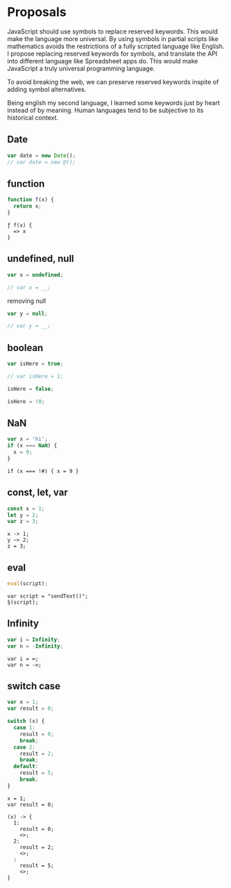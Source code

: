 # Proposals

JavaScript should use symbols to replace reserved keywords.
This would make the language more universal.
By using symbols in partial scripts like mathematics avoids the
restrictions of a fully scripted language like English.
I propose replacing reserved keywords for symbols, and translate
the API into different language like Spreadsheet apps do.
This would make JavaScript a truly
universal programming language.

To avoid breaking the web, we can preserve reserved keywords
inspite of adding symbol alternatives.

Being english my second language, I learned some keywords just by
heart instead of by meaning. Human languages tend to be
subjective to its historical context.

## Date

```js
var date = new Date();
// var date = new @();
```

## function

```js
function f(x) {
  return x;
}
```

```
ƒ f(x) {
  => x
}
```

## undefined, null

```js
var x = undefined;

// var x = __;
```

removing null

```js
var y = null;

// var y = __;
```

## boolean

```js
var isHere = true;

// var isHere = 1;

isHere = false;

isHere = !0;
```

## NaN

```js
var x = 'hi';
if (x === NaN) {
  x = 9;
}
```

```
if (x === !#) { x = 9 }
```

## const, let, var

```js
const x = 1;
let y = 2;
var z = 3;
```

```
x -> 1;
y ~> 2;
z = 3;
```

## eval

```js
eval(script);
```

```
var script = "sendText()";
§(script);
```

## Infinity

```js
var i = Infinity;
var n = -Infinity;
```

```
var i = ∞;
var n = -∞;
```

## switch case

```js
var x = 1;
var result = 0;

switch (x) {
  case 1:
    result = 0;
    break;
  case 2:
    result = 2;
    break;
  default:
    result = 5;
    break;
}
```

```
x = 1;
var result = 0;

(x) -> {
  1:
    result = 0;
    <>;
  2:
    result = 2;
    <>;
  :
    result = 5;
    <>;
}
```
